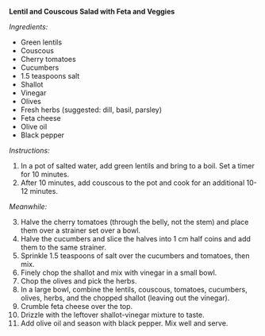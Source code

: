**Lentil and Couscous Salad with Feta and Veggies**

*Ingredients:*
- Green lentils
- Couscous
- Cherry tomatoes
- Cucumbers
- 1.5 teaspoons salt
- Shallot
- Vinegar
- Olives
- Fresh herbs (suggested: dill, basil, parsley)
- Feta cheese
- Olive oil
- Black pepper

*Instructions:*

1. In a pot of salted water, add green lentils and bring to a boil. Set a timer for 10 minutes.
2. After 10 minutes, add couscous to the pot and cook for an additional 10-12 minutes.

*Meanwhile:*

3. Halve the cherry tomatoes (through the belly, not the stem) and place them over a strainer set over a bowl.
4. Halve the cucumbers and slice the halves into 1 cm half coins and add them to the same strainer.
5. Sprinkle 1.5 teaspoons of salt over the cucumbers and tomatoes, then mix.
6. Finely chop the shallot and mix with vinegar in a small bowl.
7. Chop the olives and pick the herbs.
8. In a large bowl, combine the lentils, couscous, tomatoes, cucumbers, olives, herbs, and the chopped shallot (leaving out the vinegar).
9. Crumble feta cheese over the top.
10. Drizzle with the leftover shallot-vinegar mixture to taste.
11. Add olive oil and season with black pepper. Mix well and serve.
